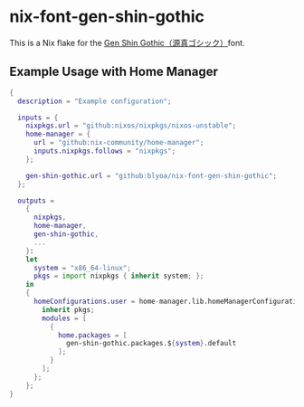 # nix-font-gen-shin-gothic

This is a Nix flake for the [Gen Shin Gothic（源真ゴシック）](http://jikasei.me/font/genshin/)font.


## Example Usage with Home Manager

```nix
{
  description = "Example configuration";

  inputs = {
    nixpkgs.url = "github:nixos/nixpkgs/nixos-unstable";
    home-manager = {
      url = "github:nix-community/home-manager";
      inputs.nixpkgs.follows = "nixpkgs";
    };

    gen-shin-gothic.url = "github:blyoa/nix-font-gen-shin-gothic";
  };

  outputs =
    {
      nixpkgs,
      home-manager,
      gen-shin-gothic,
      ...
    }:
    let
      system = "x86_64-linux";
      pkgs = import nixpkgs { inherit system; };
    in
    {
      homeConfigurations.user = home-manager.lib.homeManagerConfiguration {
        inherit pkgs;
        modules = [
          {
            home.packages = [
              gen-shin-gothic.packages.${system}.default
            ];
          }
        ];
      };
    };
}
```
